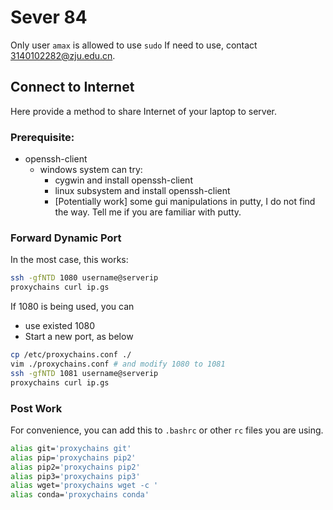 # Sever 84

Only user `amax` is allowed to use `sudo`
If need to use, contact 3140102282@zju.edu.cn.

## Connect to Internet

Here provide a method to share Internet of your laptop to server.

### Prerequisite:

- openssh-client
  - windows system can try:
    - cygwin and install openssh-client
    - linux subsystem and install openssh-client
    - [Potentially work] some gui manipulations in putty, I do not find the way. Tell me if you are familiar with putty.

### Forward Dynamic Port

In the most case, this works:

``` bash
ssh -gfNTD 1080 username@serverip
proxychains curl ip.gs
```

If 1080 is being used, you can

- use existed 1080
- Start a new port, as below

``` bash
cp /etc/proxychains.conf ./
vim ./proxychains.conf # and modify 1080 to 1081
ssh -gfNTD 1081 username@serverip
proxychains curl ip.gs
```

### Post Work

For convenience, you can add this to `.bashrc` or other `rc` files you are using.

``` bash
alias git='proxychains git'
alias pip='proxychains pip2'
alias pip2='proxychains pip2'
alias pip3='proxychains pip3'
alias wget='proxychains wget -c '
alias conda='proxychains conda'
```
